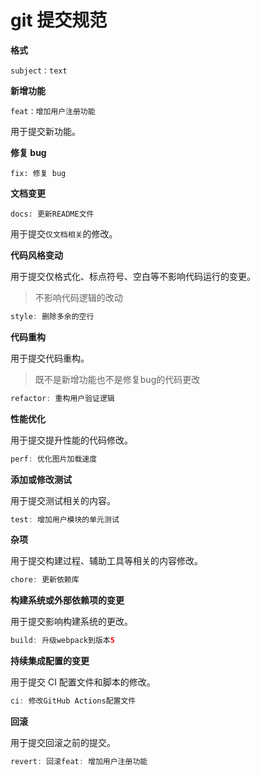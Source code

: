 # git 提交规范

**格式**

```
subject：text
```

**新增功能**

```
feat：增加用户注册功能
```

用于提交新功能。

**修复 bug**

```
fix: 修复 bug
```

**文档变更**

```
docs: 更新README文件
```

用于提交`仅文档相关`的修改。

**代码风格变动**

用于提交仅格式化、标点符号、空白等不影响代码运行的变更。

> 不影响代码逻辑的改动

```java
style: 删除多余的空行
```

**代码重构**

用于提交代码重构。

> 既不是新增功能也不是修复bug的代码更改

```java
refactor: 重构用户验证逻辑
```

**性能优化**

用于提交提升性能的代码修改。

```java
perf: 优化图片加载速度
```

**添加或修改测试**

用于提交测试相关的内容。

```java
test: 增加用户模块的单元测试
```

**杂项**

用于提交构建过程、辅助工具等相关的内容修改。

```java
chore: 更新依赖库
```

**构建系统或外部依赖项的变更**

用于提交影响构建系统的更改。

```java
build: 升级webpack到版本5
```

**持续集成配置的变更**

用于提交 CI 配置文件和脚本的修改。

```java
ci: 修改GitHub Actions配置文件
```

**回滚**

用于提交回滚之前的提交。

```java
revert: 回滚feat: 增加用户注册功能
```

